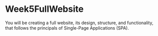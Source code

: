 # Week5FullWebsite
You will be creating a full website, its design, structure, and functionality, that follows the principals of Single-Page Applications (SPA).
